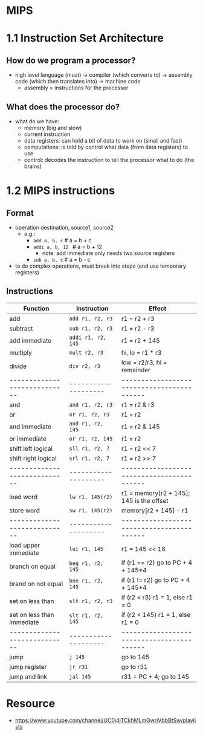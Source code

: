 # MIPS
# 1.1 Instruction Set Architecture

## How do we program a processor?
 * high level language (must) -> compiler (which converts to) -> assembly code (which then translates into) -> machine code
    * assembly = instructions for the processor
    
## What does the processor do?
  * what do we have:
      * memory (big and slow)
      * current instruction
      * data registers: can hold a bit of data to work on (small and fast)
      * computations: is told by control what data (from data registers) to use 
      * control: decodes the instruction to tell the processor what to do (the brains)
      
 
# 1.2 MIPS instructions
## Format
* operation destination, source1, source2
    * e.g.:
        * `add a, b, c`  # a = b + c
        * `addi a, b, 12 ` # a = b + 12 
            * note: add immediate only needs two source registers
        * `sub a, b, c` # a = b - c
* to do complex operations, must break into steps (and use temporary registers)


## Instructions

| Function                   | Instruction        | Effect                                   |
|----------------------------|--------------------|------------------------------------------|
| add                        | `add r1, r2, r3`   | r1 = r2 + r3                             |
| subtract                   | `sub r1, r2, r3`   | r1 = r2 - r3                             |
| add immediate              | `addi r1, r2, 145` | r1 = r2 + 145                            |
| multiply                   | `mult r2, r3`      | hi, lo = r1 * r3                         |
| divide                     | `div r2, r3`       | low = r2/r3, hi = remainder              |
|----------------------------|--------------------|------------------------------------------|
| and                        | `and r1, r2, r3`   | r1 = r2 & r3                             |
| or                         | `or r1, r2, r3`    | r1 = r2 | r3                             |
| and immediate              | `and r1, r2, 145`  | r1 = r2 & 145                            |
| or immediate               | `or r1, r2, 145`   | r1 = r2 | 145                            |
| shift left logical         | `sll r1, r2, 7`    | r1 = r2 << 7                             |
| shift right logical        | `srl r1, r2, 7`    | r1 = r2 >> 7                             |
|----------------------------|--------------------|------------------------------------------|
| load word                  | `lw r1, 145(r2)`   | r1 = memory[r2 + 145]; 145 is the offset |
| store word                 | `sw r1, 145(r2)`   | memory[r2 + 145] - r1                    |
|----------------------------|--------------------|------------------------------------------|
| load upper immediate       | `lui r1, 145`      | r1 = 145 << 16                           |
| branch on equal            | `beq r1, r2, 145`  | if (r1 == r2) go to PC + 4 + 145*4       |
| brand on not equal         | `bne r1, r2, 145`  | if (r1 != r2) go to PC + 4 + 145*4       |
| set on less than           | `slt r1, r2, r3`   | if (r2 < r3) r1 = 1, else r1 = 0         |
| set on less than immediate | `slt r1, r2, 145`  | if (r2 < 145) r1 = 1, else r1 = 0        |
|----------------------------|--------------------|------------------------------------------|
| jump                       | `j 145`            | go to 145                                |
| jump register              | `jr r31`           | go to r31                                |
| jump and link              | `jal 145`          | r31 = PC + 4; go to 145                  |



















# Resource
* https://www.youtube.com/channel/UC0j4jTCkhMLmGwriVbbBtSw/playlists


